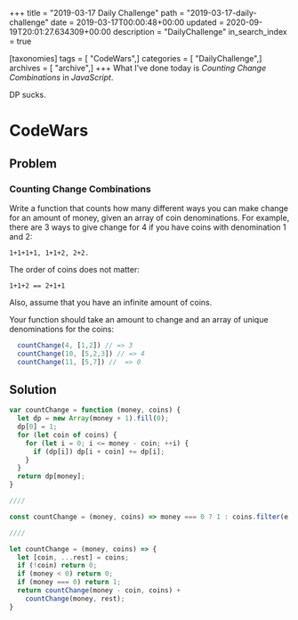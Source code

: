+++
title = "2019-03-17 Daily Challenge"
path = "2019-03-17-daily-challenge"
date = 2019-03-17T00:00:48+00:00
updated = 2020-09-19T20:01:27.634309+00:00
description = "DailyChallenge"
in_search_index = true

[taxonomies]
tags = [ "CodeWars",]
categories = [ "DailyChallenge",]
archives = [ "archive",]
+++
What I've done today is *Counting Change Combinations* in *JavaScript*.

DP sucks.

<!--more-->

# CodeWars

## Problem

### Counting Change Combinations


Write a function that counts how many different ways you can make change for an amount of money, given an array of coin denominations. For example, there are 3 ways to give change for 4 if you have coins with denomination 1 and 2:

```
1+1+1+1, 1+1+2, 2+2.
```

The order of coins does not matter:

```
1+1+2 == 2+1+1
```

Also, assume that you have an infinite amount of coins.

Your function should take an amount to change and an array of unique denominations for the coins:

```javascript
  countChange(4, [1,2]) // => 3
  countChange(10, [5,2,3]) // => 4
  countChange(11, [5,7]) //  => 0
```

## Solution

```js
var countChange = function (money, coins) {
  let dp = new Array(money + 1).fill(0);
  dp[0] = 1;
  for (let coin of coins) {
    for (let i = 0; i <= money - coin; ++i) {
      if (dp[i]) dp[i + coin] += dp[i];
    }
  }
  return dp[money];
}

////

const countChange = (money, coins) => money === 0 ? 1 : coins.filter(e => e <= money).reduce((s, _, i, coins) => s + countChange(money - coins[i], coins.slice(i)), 0);

////

let countChange = (money, coins) => {
  let [coin, ...rest] = coins;
  if (!coin) return 0;
  if (money < 0) return 0;
  if (money === 0) return 1;
  return countChange(money - coin, coins) +
    countChange(money, rest);
}
```